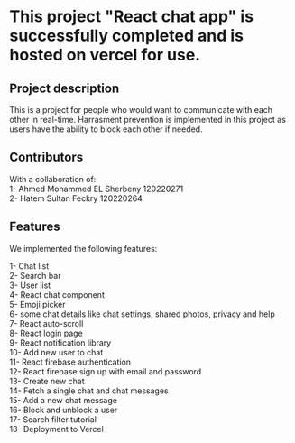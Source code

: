 # This project "React chat app" is successfully completed and is hosted on vercel for use.

## Project description
This is a project for people who would want to communicate with each other in real-time.
Harrasment prevention is implemented in this project as users have the ability to block each other if needed.

## Contributors 

With a collaboration of:  
1- Ahmed Mohammed EL Sherbeny 		120220271  
2- Hatem Sultan Feckry  		      120220264  

## Features 
We implemented the following features: 

1- Chat list  
2- Search bar  
3- User list  
4- React chat component  
5- Emoji picker  
6- some chat details like chat settings, shared photos, privacy and help  
7- React auto-scroll  
8- React login page  
9- React notification library  
10- Add new user to chat  
11- React firebase authentication  
12- React firebase sign up with email and password    
13- Create new chat  
14- Fetch a single chat and chat messages  
15- Add a new chat message   
16- Block and unblock a user  
17- Search filter tutorial  
18- Deployment to Vercel  
